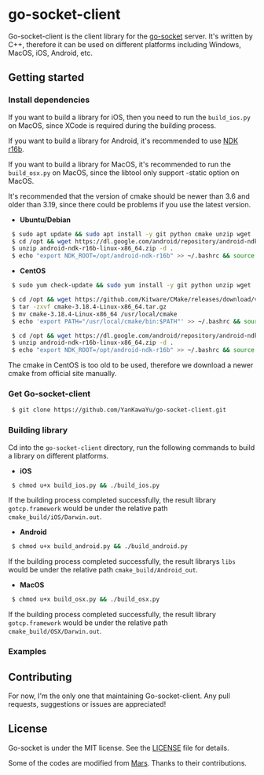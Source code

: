 # go-socket-client
Go-socket-client is the client library for the [go-socket](https://github.com/YanKawaYu/go-socket) server. It's written by C++, therefore it can be used on different platforms including Windows, MacOS, iOS, Android, etc.

## Getting started

### Install dependencies

If you want to build a library for iOS, then you need to run the `build_ios.py` on MacOS, since XCode is required during the building process.

If you want to build a library for Android, it's recommended to use [NDK r16b](https://dl.google.com/android/repository/android-ndk-r16b-linux-x86_64.zip).

If you want to build a library for MacOS, it's recommended to run the `build_osx.py` on MacOS, since the libtool only support -static option on MacOS.

It's recommended that the version of cmake should be newer than 3.6 and older than 3.19, since there could be problems if you use the latest version.

- **Ubuntu/Debian**

```bash
 $ sudo apt update && sudo apt install -y git python cmake unzip wget
 $ cd /opt && wget https://dl.google.com/android/repository/android-ndk-r16b-linux-x86_64.zip
 $ unzip android-ndk-r16b-linux-x86_64.zip -d .
 $ echo "export NDK_ROOT=/opt/android-ndk-r16b" >> ~/.bashrc && source ~/.bashrc
```

- **CentOS**

```bash
 $ sudo yum check-update && sudo yum install -y git python unzip wget

 $ cd /opt && wget https://github.com/Kitware/CMake/releases/download/v3.18.4/cmake-3.18.4-Linux-x86_64.tar.gz
 $ tar -zxvf cmake-3.18.4-Linux-x86_64.tar.gz
 $ mv cmake-3.18.4-Linux-x86_64 /usr/local/cmake
 $ echo 'export PATH="/usr/local/cmake/bin:$PATH"' >> ~/.bashrc && source ~/.bashrc

 $ cd /opt && wget https://dl.google.com/android/repository/android-ndk-r16b-linux-x86_64.zip
 $ unzip android-ndk-r16b-linux-x86_64.zip -d .
 $ echo "export NDK_ROOT=/opt/android-ndk-r16b" >> ~/.bashrc && source ~/.bashrc
```

The cmake in CentOS is too old to be used, therefore we download a newer cmake from official site manually.

### Get Go-socket-client

```bash
 $ git clone https://github.com/YanKawaYu/go-socket-client.git
```

### Building library

Cd into the `go-socket-client` directory, run the following commands to build a library on different platforms.

- **iOS**
```bash
 $ chmod u+x build_ios.py && ./build_ios.py
```
If the building process completed successfully, the result library `gotcp.framework` would be under the relative path `cmake_build/iOS/Darwin.out`.

- **Android**
```bash
 $ chmod u+x build_android.py && ./build_android.py
```
If the building process completed successfully, the result librarys `libs` would be under the relative path `cmake_build/Android_out`.

- **MacOS**
```bash
 $ chmod u+x build_osx.py && ./build_osx.py
```
If the building process completed successfully, the result library `gotcp.framework` would be under the relative path `cmake_build/OSX/Darwin.out`.

### Examples

## Contributing

For now, I'm the only one that maintaining Go-socket-client. Any pull requests, suggestions or issues are appreciated!

## License

Go-socket is under the MIT license. See the [LICENSE](/LICENSE) file for details.

Some of the codes are modified from [Mars](https://github.com/Tencent/mars). Thanks to their contributions.
